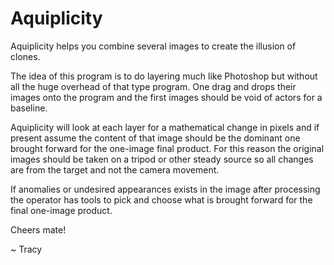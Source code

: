 # Aquiplicity

Aquiplicity helps you combine several images to create the illusion of clones. 

The idea of this program is to do layering much like Photoshop but without all 
the huge overhead of that type program.  One drag and drops their images onto
the program and the first images should be void of actors for a baseline.

Aquiplicity will look at each layer for a mathematical change in pixels
and if present assume the content of that image should be the dominant 
one brought forward for the one-image final product.  For this reason 
the original images should be taken on a tripod or other steady source
so all changes are from the target and not the camera movement.

If anomalies or undesired appearances exists in the image after
processing the operator has tools to pick and choose what is brought
forward for the final one-image product.

Cheers mate!

~ Tracy


